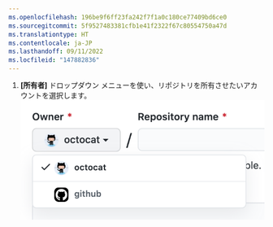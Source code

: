 ```yaml
---
ms.openlocfilehash: 196be9f6ff23fa242f7f1a0c180ce77409bd6ce0
ms.sourcegitcommit: 5f9527483381cfb1e41f2322f67c80554750a47d
ms.translationtype: HT
ms.contentlocale: ja-JP
ms.lasthandoff: 09/11/2022
ms.locfileid: "147882836"
---
```

1. **[所有者]** ドロップダウン メニューを使い、リポジトリを所有させたいアカウントを選択します。
   ![[所有者] ドロップダウン メニュー](/assets/images/help/repository/create-repository-owner.png)
